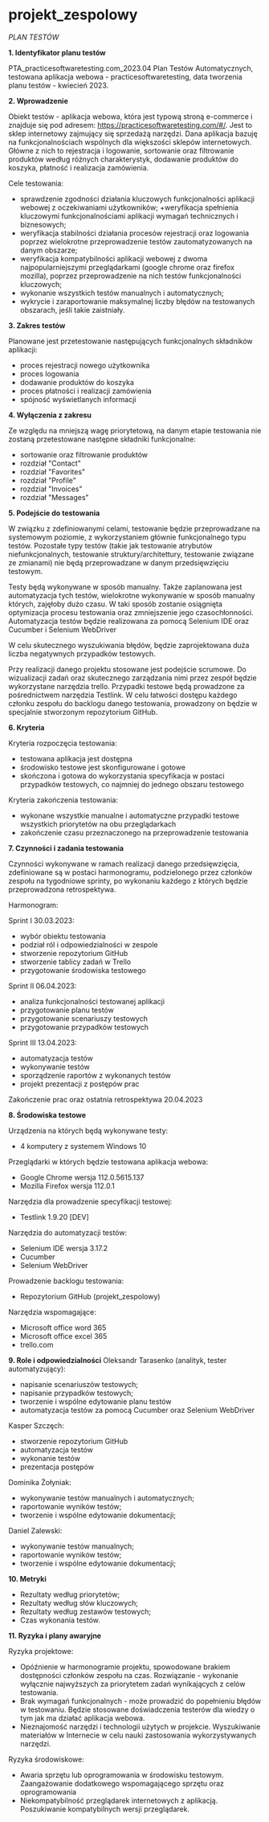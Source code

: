 # projekt_zespolowy
_PLAN TESTÓW_

**1. Identyfikator planu testów**

PTA_practicesoftwaretesting.com_2023.04
Plan Testów Automatycznych, testowana aplikacja webowa - practicesoftwaretesting, data tworzenia planu testów - kwiecień 2023.

**2. Wprowadzenie**

Obiekt testów - aplikacja webowa, która jest typową stroną e-commerce i znajduje się pod adresem: https://practicesoftwaretesting.com/#/. 
Jest to sklep internetowy zajmujący się sprzedażą narzędzi. Dana aplikacja bazuję na funkcjonalnościach wspólnych dla większości sklepów internetowych. 
Główne z nich to rejestracja i logowanie, sortowanie oraz filtrowanie produktów według różnych charakterystyk, dodawanie produktów do koszyka, płatność 
i realizacja zamówienia.

Cele testowania:
+ sprawdzenie zgodności działania kluczowych funkcjonalności aplikacji webowej z oczekiwaniami użytkowników;
+weryfikacja spełnienia kluczowymi funkcjonalnościami aplikacji wymagań technicznych i biznesowych;
+ weryfikacja stabilności działania procesów rejestracji oraz logowania poprzez wielokrotne przeprowadzenie testów zautomatyzowanych na danym obszarze;
+ weryfikacja kompatybilności aplikacji webowej z dwoma najpopularniejszymi przeglądarkami (google chrome oraz firefox mozilla), poprzez przeprowadzenie na nich testów funkcjonalności kluczowych;
+ wykonanie wszystkich testów manualnych i automatycznych;
+ wykrycie i zaraportowanie maksymalnej liczby błędów na testowanych obszarach, jeśli takie zaistniały.


**3. Zakres testów**

Planowane jest przetestowanie następujących funkcjonalnych składników aplikacji:
+ proces rejestracji nowego użytkownika
+ proces logowania
+ dodawanie produktów do koszyka
+ proces płatności i realizacji zamówienia
+ spójność wyświetlanych informacji

**4. Wyłączenia z zakresu**

Ze względu na mniejszą wagę priorytetową, na danym etapie testowania nie zostaną przetestowane następne składniki funkcjonalne:

+ sortowanie oraz filtrowanie produktów
+ rozdział "Contact"
+ rozdział "Favorites"
+ rozdział "Profile"
+ rozdział "Invoices"
+ rozdział "Messages"

**5. Podejście do testowania**

W związku z zdefiniowanymi celami, testowanie będzie przeprowadzane na systemowym poziomie, z wykorzystaniem głównie funkcjonalnego typu testów. 
Pozostałe typy testów (takie jak testowanie atrybutów niefunkcjonalnych, testowanie struktury/architettury, testowanie związane ze zmianami) 
nie będą przeprowadzane w danym przedsięwzięciu testowym.

Testy będą wykonywane w sposób manualny. Także zaplanowana jest automatyzacja tych testów, wielokrotne wykonywanie w sposób manualny których, 
zajęłoby dużo czasu. W taki sposób zostanie osiągnięta optymizacja procesu testowania oraz zmniejszenie jego czasochłonności. 
Automatyzacja testów będzie realizowana za pomocą Selenium IDE oraz Cucumber i Selenium WebDriver

W celu skutecznego wyszukiwania błędów, będzie zaprojektowana duża liczba negatywnych przypadków testowych.

Przy realizacji danego projektu stosowane jest podejście scrumowe. Do wizualizacji zadań oraz skutecznego 
zarządzania nimi przez zespół będzie wykorzystane narzędzia trello. Przypadki testowe będą prowadzone za pośrednictwem 
narzędzia Testlink. W celu łatwości dostępu każdego członku zespołu do backlogu danego testowania, prowadzony on będzie w 
specjalnie stworzonym repozytorium GitHub.

**6. Kryteria**

Kryteria rozpoczęcia testowania:

+ testowana aplikacja jest dostępna
+ środowisko testowe jest skonfigurowane i gotowe
+ skończona i gotowa do wykorzystania specyfikacja w postaci przypadków testowych, co najmniej do jednego obszaru testowego

Kryteria zakończenia testowania:

+ wykonane wszystkie manualne i automatyczne przypadki testowe wszystkich priorytetów na obu przeglądarkach
+ zakończenie czasu przeznaczonego na przeprowadzenie testowania

**7. Czynności i zadania testowania**

Czynności wykonywane w ramach realizacji danego przedsięwzięcia, zdefiniowane są w postaci harmonogramu, podzielonego przez członków zespołu 
na tygodniowe sprinty, po wykonaniu każdego z których będzie przeprowadzona retrospektywa.

Harmonogram:

Sprint I 30.03.2023:

+ wybór obiektu testowania
+ podział ról i odpowiedzialności w zespole
+ stworzenie repozytorium GitHub
+ stworzenie tablicy zadań w Trello
+ przygotowanie środowiska testowego

Sprint II 06.04.2023:

+ analiza funkcjonalności testowanej aplikacji
+ przygotowanie planu testów
+ przygotowanie scenariuszy testowych
+ przygotowanie przypadków testowych

Sprint III 13.04.2023:

+ automatyzacja testów
+ wykonywanie testów
+ sporządzenie raportów z wykonanych testów
+ projekt prezentacji z postępów prac

Zakończenie prac oraz ostatnia retrospektywa 20.04.2023

**8. Środowiska testowe**

Urządzenia na których będą wykonywane testy:

+ 4 komputery z systemem Windows 10

Przeglądarki w których będzie testowana aplikacja webowa:

+ Google Chrome wersja 112.0.5615.137
+ Mozilla Firefox wersja 112.0.1

Narzędzia dla prowadzenie specyfikacji testowej:

+ Testlink 1.9.20 [DEV]

Narzędzia do automatyzacji testów:

+ Selenium IDE wersja 3.17.2
+ Cucumber
+ Selenium WebDriver

Prowadzenie backlogu testowania:

+ Repozytorium GitHub (projekt_zespolowy)

Narzędzia wspomagające:

+ Microsoft office word 365
+ Microsoft office excel 365
+ trello.com

**9. Role i odpowiedzialności**
Oleksandr Tarasenko (analityk, tester automatyzujący):

+ napisanie scenariuszów testowych;
+ napisanie przypadków testowych;
+ tworzenie i wspólne edytowanie planu testów
+ automatyzacja testów za pomocą Cucumber oraz Selenium WebDriver

Kasper Szczęch:

+ stworzenie repozytorium GitHub
+ automatyzacja testów
+ wykonanie testów
+ prezentacja postępów

Dominika Żołyniak:

+ wykonywanie testów manualnych i automatycznych;
+ raportowanie wyników testów;
+ tworzenie i wspólne edytowanie dokumentacji;

Daniel Zalewski:

+ wykonywanie testów manualnych;
+ raportowanie wyników testów;
+ tworzenie i wspólne edytowanie dokumentacji;

**10. Metryki**

+ Rezultaty według priorytetów;
+ Rezultaty według słów kluczowych;
+ Rezultaty według zestawów testowych;
+ Czas wykonania testów.

**11. Ryzyka i plany awaryjne**

Ryzyka projektowe:

+ Opóźnienie w harmonogramie projektu, spowodowane brakiem dostępności członków zespołu na czas. Rozwiązanie - wykonanie wyłącznie najwyższych za priorytetem zadań wynikających z celów testowania.
+ Brak wymagań funkcjonalnych - może prowadzić do popełnieniu błędów w testowaniu. Będzie stosowane doświadczenia testerów dla wiedzy o tym jak ma działać aplikacja webowa.
+ Nieznajomość narzędzi i technologii użytych w projekcie. Wyszukiwanie materiałów w Internecie w celu nauki zastosowania wykorzystywanych narzędzi.

Ryzyka środowiskowe:

+ Awaria sprzętu lub oprogramowania w środowisku testowym. Zaangażowanie dodatkowego wspomagającego sprzętu oraz oprogramowania
+ Niekompatybilność przeglądarek internetowych z aplikacją. Poszukiwanie kompatybilnych wersji przeglądarek.
